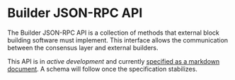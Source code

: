 # Builder JSON-RPC API

The Builder JSON-RPC API is a collection of methods that external block building software must 
implement. This interface allows the communication between the consensus layer and external builders.

This API is in *active development* and currently [specified as a markdown document](./specification.md).
A schema will follow once the specification stabilizes.
